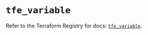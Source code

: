 # `tfe_variable`

Refer to the Terraform Registry for docs: [`tfe_variable`](https://registry.terraform.io/providers/hashicorp/tfe/0.68.0/docs/resources/variable).
